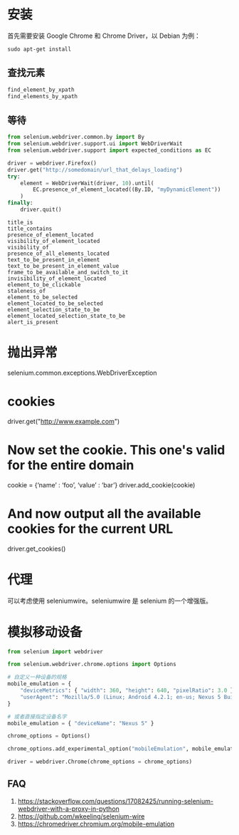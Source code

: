 # 安装

<!--
ID: a62c1e57-2604-423c-a777-206f3f2232d9
Status: draft
Date: 2020-05-28T14:15:53
Modified: 2020-05-28T14:15:53
wp_id: 1482
-->

首先需要安装 Google Chrome 和 Chrome Driver，以 Debian 为例：

```
sudo apt-get install 
```

## 查找元素

```python
find_element_by_xpath
find_elements_by_xpath
```

## 等待

```py
from selenium.webdriver.common.by import By
from selenium.webdriver.support.ui import WebDriverWait
from selenium.webdriver.support import expected_conditions as EC

driver = webdriver.Firefox()
driver.get("http://somedomain/url_that_delays_loading")
try:
    element = WebDriverWait(driver, 10).until(
        EC.presence_of_element_located((By.ID, "myDynamicElement"))
    )
finally:
    driver.quit()
```

```
title_is
title_contains
presence_of_element_located
visibility_of_element_located
visibility_of
presence_of_all_elements_located
text_to_be_present_in_element
text_to_be_present_in_element_value
frame_to_be_available_and_switch_to_it
invisibility_of_element_located
element_to_be_clickable
staleness_of
element_to_be_selected
element_located_to_be_selected
element_selection_state_to_be
element_located_selection_state_to_be
alert_is_present
```

# 抛出异常

selenium.common.exceptions.WebDriverException

# cookies

driver.get("http://www.example.com")

# Now set the cookie. This one's valid for the entire domain
cookie = {‘name’ : ‘foo’, ‘value’ : ‘bar’}
driver.add_cookie(cookie)

# And now output all the available cookies for the current URL
driver.get_cookies()

# 代理

可以考虑使用 seleniumwire。seleniumwire 是 selenium 的一个增强版。

# 模拟移动设备

```python
from selenium import webdriver

from selenium.webdriver.chrome.options import Options

# 自定义一种设备的规格
mobile_emulation = {
    "deviceMetrics": { "width": 360, "height": 640, "pixelRatio": 3.0 },
    "userAgent": "Mozilla/5.0 (Linux; Android 4.2.1; en-us; Nexus 5 Build/JOP40D) AppleWebKit/535.19 (KHTML, like Gecko) Chrome/18.0.1025.166 Mobile Safari/535.19" 
}

# 或者直接指定设备名字
mobile_emulation = { "deviceName": "Nexus 5" }

chrome_options = Options()

chrome_options.add_experimental_option("mobileEmulation", mobile_emulation)

driver = webdriver.Chrome(chrome_options = chrome_options)
```

## FAQ

1. https://stackoverflow.com/questions/17082425/running-selenium-webdriver-with-a-proxy-in-python
2. https://github.com/wkeeling/selenium-wire
3. https://chromedriver.chromium.org/mobile-emulation